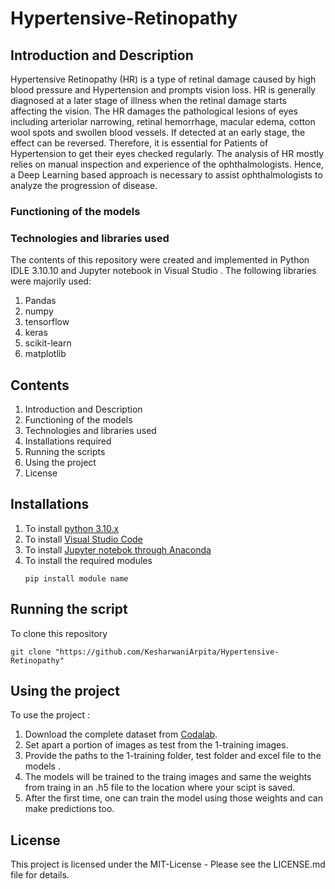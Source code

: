 # Hypertensive-Retinopathy
## Introduction and Description
Hypertensive Retinopathy (HR) is a type of retinal damage caused by high blood pressure and Hypertension and prompts vision loss. HR is generally diagnosed at a later stage of illness when the retinal damage starts affecting the vision. The HR damages the pathological lesions of eyes including arteriolar narrowing, retinal hemorrhage, macular edema, cotton wool spots and swollen blood vessels. If detected at an early stage, the effect can be reversed. Therefore, it is essential for Patients of Hypertension to get their eyes checked regularly.
The analysis of HR mostly relies on manual inspection and experience of the ophthalmologists. Hence, a Deep Learning based approach is necessary to assist ophthalmologists to analyze the progression of disease. 
### Functioning of the models
### Technologies and libraries used

The contents of this repository were created and implemented in Python IDLE 3.10.10 and Jupyter notebook in Visual Studio .
The following libraries were majorily used:
1. Pandas
2. numpy
3. tensorflow
4. keras
5. scikit-learn
6. matplotlib
## Contents
1. Introduction and Description
2. Functioning of the models
3. Technologies and libraries used
4. Installations required
5. Running the scripts
6. Using the project
7. License
## Installations
1. To install [python 3.10.x](https://www.python.org/downloads/)
2. To install [Visual Studio Code](https://code.visualstudio.com/download)
3. To install [Jupyter notebok through Anaconda](https://jupyter.org/install)   
4. To install the required modules<br>
   ```
   pip install module name
   ```
## Running the script
To clone this repository<br>
   ```git
   git clone "https://github.com/KesharwaniArpita/Hypertensive-Retinopathy"
   ```
## Using the project
To use the project :
1. Download the complete dataset from [Codalab](https://codalab.lisn.upsaclay.fr/competitions/11877#participate-get-data).
2. Set apart a portion of images as test from the 1-training images.
3. Provide the paths to the 1-training folder, test folder and excel file to the models .
4. The models will be trained to the traing images and same the weights from traing in an .h5 file to the location where your scipt is saved.
5. After the first time, one can train the model using those weights and can make predictions too.
## License
This project is licensed under the MIT-License - Please see the LICENSE.md file for details.
